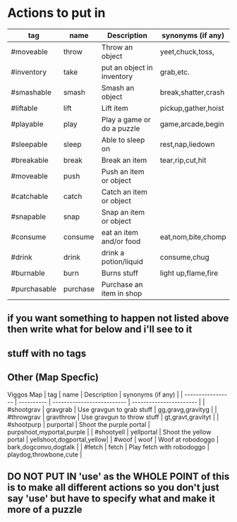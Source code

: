 # Actions to put in

| tag               | name       | Description                | synonyms (if any)         |
| ----------------- | ---------- | -------------------------- | -----------------------   |
| #moveable         | throw      | Throw an object            | yeet,chuck,toss,          |
| #inventory        | take       | put an object in inventory | grab,etc.                 |
| #smashable        | smash      | Smash an object            | break,shatter,crash       |
| #liftable         | lift       | Lift item                  | pickup,gather,hoist       |
| #playable         | play       | Play a game or do a puzzle | game,arcade,begin         |
| #sleepable        | sleep      | Able to sleep on           | rest,nap,liedown          |
| #breakable        | break      | Break an item              | tear,rip,cut,hit          |
| #moveable         | push       | Push an item or object     |                           |
| #catchable        | catch      | Catch an item or object    |                           |
| #snapable         | snap       | Snap an item or object     |                           |
| #consume          | consume    | eat an item and/or food    | eat,nom,bite,chomp        |
| #drink            | drink      | drink a potion/liquid      | consume,chug              |
| #burnable         | burn       | Burns stuff                | light up,flame,fire       |
| #purchasable      | purchase   | Purchase an item in shop   |                           |
## if you want something to happen not listed above then write what for below and i'll see to it

## stuff with no tags



## Other (Map Specfic)
Viggos Map
| tag               | name       | Description                | synonyms (if any)         |
| ----------------- | ---------- | -------------------------- | -----------------------   |
| #shootgrav        | gravgrab   | Use gravgun to grab stuff  | gg,gravg,gravityg         |
| #throwgrav        | gravthrow  | Use gravgun to throw stuff | gt,gravt,gravityt         |
| #shootpurp        | purportal  | Shoot the purple portal    | purpshoot,myportal,purple |
| #shootyell        | yellportal | Shoot the yellow portal    | yellshoot,dogportal,yellow|
| #woof             | woof       | Woof at robodoggo          | bark,dogconvo,dogtalk     |
| #fetch            | fetch      | Play fetch with robodoggo  | playdog,throwbone,cute    |

## **DO NOT PUT IN 'use'** as the WHOLE POINT of this is to make all different actions so you don't just say 'use' but have to specify what and make it more of a puzzle
